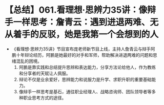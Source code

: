 # 【总结】061.看理想·思辨力35讲：像辩手一样思考：詹青云：遇到进退两难、无从着手的反驳，她是我第一个会想到的人

-   《看理想·思辨力35讲》节目宣布庞老师新节目上线，主持人詹青云与辩手阿鹏十年辩论经历，阿鹏是她最好的对手和军师，帮助解决进退两难的问题和思绪混乱的困境。
    1.  阿鹏是靠实践和总结提升思辨和表达能力，分享方法论给他人，作为教练和分享者的天赋让人佩服。
    2.  辩论不仅是业余爱好，思辨能力和说服力是升学、求职升职的重要基础能力。
    3.  像辩手一样思考是基石，通往职业经理人、战略咨询师、团队领导者等多种职业思考方式的途径。